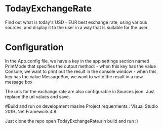 # TodayExchangeRate
Find out what is today's USD - EUR best exchange rate, using various sources, and display it to the user in a way that is suitable for the user.


# Configuration 
In the App.config file, we have a key in the app settings section named PrintMode that specifies the output method: - when this key has the value Console, we want to print out the result in the console window - when this key has the value MessageBox, we want to write the result in a new message box

The urls for the exchange rate are also configurable in Sources.json.
Just replace the url values and save.

#Build and run on development masine 
Project requerments : 
Visual Studio 2019
.Net Framework 4.8

Just clone the repo open TodayExchangeRate.sln build and run :) 
